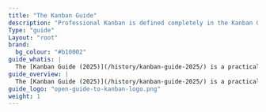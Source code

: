 ```yaml
---
title: "The Kanban Guide"
description: "Professional Kanban is defined completely in the Kanban Guide that was created by a community of Kanban practitioners. This guide was (is) developed with the help and support of many Kanban practioners.  It is our pledge that we will continue to promote a safe, diverse, and inclusive community so that all who participate can benefit.  As a starting point to that end, this guide is offered free to anyone who wishes to use it."
Type: "guide"
Layout: "root"
brand:
  bg_colour: "#b10002"
guide_whatis: |
  The [Kanban Guide (2025)](/history/kanban-guide-2025/) is a practical, community-curated reference for using Kanban in knowledge work. It defines the essential practices, measures, and language for designing, running, and improving Kanban systems.
guide_overview: |
  The [Kanban Guide (2025)](/history/kanban-guide-2025/) is a practical, community-curated reference for using Kanban in knowledge work.
guide_logo: "open-guide-to-kanban-logo.png"
weight: 1
---
```

